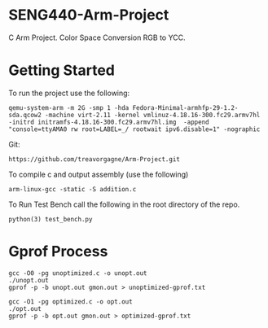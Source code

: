 # SENG440-Arm-Project

C Arm Project. Color Space Conversion RGB to YCC.

# Getting Started

To run the project use the following:

```
qemu-system-arm -m 2G -smp 1 -hda Fedora-Minimal-armhfp-29-1.2-sda.qcow2 -machine virt-2.11 -kernel vmlinuz-4.18.16-300.fc29.armv7hl -initrd initramfs-4.18.16-300.fc29.armv7hl.img  -append "console=ttyAMA0 rw root=LABEL=_/ rootwait ipv6.disable=1" -nographic
```

Git:

```
https://github.com/treavorgagne/Arm-Project.git
```

To compile c and output assembly (use the following)

```
arm-linux-gcc -static -S addition.c
```

To Run Test Bench call the following in the root directory of the repo.

```
python(3) test_bench.py
```

# Gprof Process

```
gcc -O0 -pg unoptimized.c -o unopt.out
./unopt.out
gprof -p -b unopt.out gmon.out > unoptimized-gprof.txt

gcc -O1 -pg optimized.c -o opt.out
./opt.out
gprof -p -b opt.out gmon.out > optimized-gprof.txt
```
